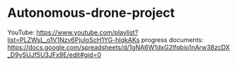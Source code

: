 # Autonomous-drone-project
YouTube: https://www.youtube.com/playlist?list=PLZWsL_o1V1Nzv6PjuIoScH1YG-hIqkAKs
progress documents: https://docs.google.com/spreadsheets/d/1gNA6W1dxG2Ifqbio1nArw38zcDX_D9ySUJf5U3JFx9E/edit#gid=0

